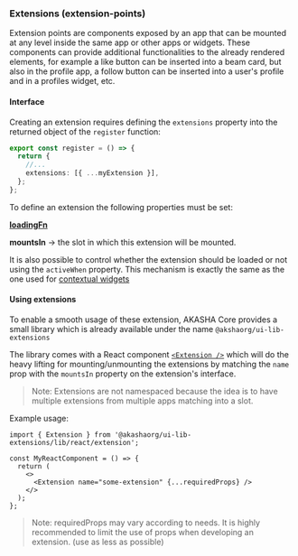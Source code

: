 ### Extensions (extension-points)

Extension points are components exposed by an app that can be mounted at any level
inside the same app or other apps or widgets. These components can provide additional
functionalities to the already rendered elements,
for example a like button can be inserted into a beam card,
but also in the profile app, a follow button can be inserted into a user's
profile and in a profiles widget, etc.

#### Interface

Creating an extension requires defining the `extensions` property into the returned
object of the `register` function:

```ts
export const register = () => {
  return {
    //...
    extensions: [{ ...myExtension }],
  };
};
```

To define an extension the following properties must be set:

**[loadingFn](./loading-fn.md)**

**mountsIn** -> the slot in which this extension will be mounted.

It is also possible to control whether the extension should be loaded or not
using the `activeWhen` property.
This mechanism is exactly the same as the one used for [contextual widgets](./WIDGETS.md#contextual-widgets)

#### Using extensions

To enable a smooth usage of these extension, AKASHA Core provides
a small library which is already available under the name `@akshaorg/ui-lib-extensions`

The library comes with a React component [`<Extension />`](../libs/extensions/lib/react/extension.js) which will do the heavy
lifting for mounting/unmounting the extensions by matching the `name` prop with
the `mountsIn` property on the extension's interface.

> Note: Extensions are not namespaced because the idea is to have multiple extensions
> from multiple apps matching into a slot.

Example usage:

```tsx
import { Extension } from '@akashaorg/ui-lib-extensions/lib/react/extension';

const MyReactComponent = () => {
  return (
    <>
      <Extension name="some-extension" {...requiredProps} />
    </>
  );
};
```

> Note: requiredProps may vary according to needs.
> It is highly recommended to limit the use of props when developing
> an extension. (use as less as possible)
